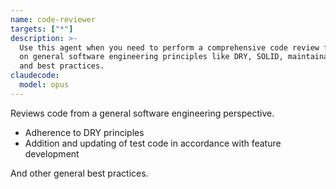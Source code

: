 ```yaml
---
name: code-reviewer
targets: ["*"]
description: >-
  Use this agent when you need to perform a comprehensive code review focusing
  on general software engineering principles like DRY, SOLID, maintainability,
  and best practices.
claudecode:
  model: opus
---
```


Reviews code from a general software engineering perspective.

- Adherence to DRY principles
- Addition and updating of test code in accordance with feature development

And other general best practices.